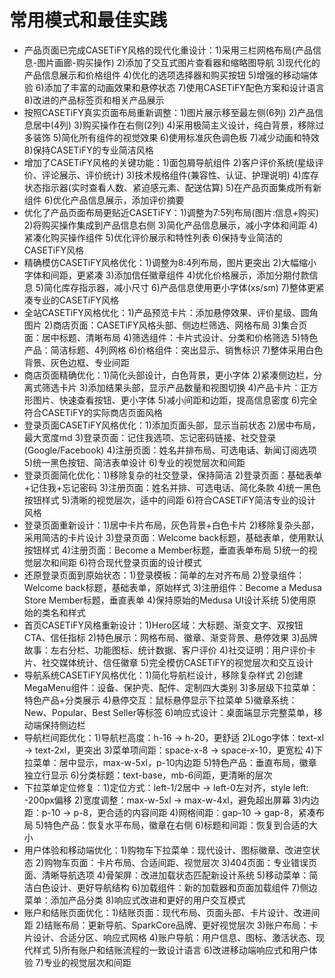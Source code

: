 # 常用模式和最佳实践

- 产品页面已完成CASETiFY风格的现代化重设计：1)采用三栏网格布局(产品信息-图片画廊-购买操作) 2)添加了交互式图片查看器和缩略图导航 3)现代化的产品信息展示和价格组件 4)优化的选项选择器和购买按钮 5)增强的移动端体验 6)添加了丰富的动画效果和悬停状态 7)使用CASETiFY配色方案和设计语言 8)改进的产品标签页和相关产品展示
- 按照CASETiFY真实页面布局重新调整：1)图片展示移至最左侧(6列) 2)产品信息居中(4列) 3)购买操作在右侧(2列) 4)采用极简主义设计，纯白背景，移除过多装饰 5)简化所有组件的视觉效果 6)使用标准灰色调色板 7)减少动画和特效 8)保持CASETiFY的专业简洁风格
- 增加了CASETiFY风格的关键功能：1)面包屑导航组件 2)客户评价系统(星级评价、评论展示、评价统计) 3)技术规格组件(兼容性、认证、护理说明) 4)库存状态指示器(实时查看人数、紧迫感元素、配送估算) 5)在产品页面集成所有新组件 6)优化产品信息展示，添加评价摘要
- 优化了产品页面布局更贴近CASETiFY：1)调整为7:5列布局(图片:信息+购买) 2)将购买操作集成到产品信息右侧 3)简化产品信息展示，减小字体和间距 4)紧凑化购买操作组件 5)优化评价展示和特性列表 6)保持专业简洁的CASETiFY风格
- 精确模仿CASETiFY风格优化：1)调整为8:4列布局，图片更突出 2)大幅缩小字体和间距，更紧凑 3)添加信任徽章组件 4)优化价格展示，添加分期付款信息 5)简化库存指示器，减小尺寸 6)产品信息使用更小字体(xs/sm) 7)整体更紧凑专业的CASETiFY风格
- 全站CASETiFY风格优化：1)产品预览卡片：添加悬停效果、评价星级、圆角图片 2)商店页面：CASETiFY风格头部、侧边栏筛选、网格布局 3)集合页面：居中标题、清晰布局 4)筛选组件：卡片式设计、分类和价格筛选 5)特色产品：简洁标题、4列网格 6)价格组件：突出显示、销售标识 7)整体采用白色背景、灰色边框、专业间距
- 商店页面精确优化：1)简化头部设计，白色背景，更小字体 2)紧凑侧边栏，分离式筛选卡片 3)添加结果头部，显示产品数量和视图切换 4)产品卡片：正方形图片、快速查看按钮、更小字体 5)减小间距和边距，提高信息密度 6)完全符合CASETiFY的实际商店页面风格
- 登录页面CASETiFY风格优化：1)添加页面头部，显示当前状态 2)居中布局，最大宽度md 3)登录页面：记住我选项、忘记密码链接、社交登录(Google/Facebook) 4)注册页面：姓名并排布局、可选电话、新闻订阅选项 5)统一黑色按钮、简洁表单设计 6)专业的视觉层次和间距
- 登录页面简化优化：1)移除复杂的社交登录，保持简洁 2)登录页面：基础表单+记住我+忘记密码 3)注册页面：姓名并排、可选电话、简化条款 4)统一黑色按钮样式 5)清晰的视觉层次，适中的间距 6)符合CASETiFY简洁专业的设计风格
- 登录页面重新设计：1)居中卡片布局，灰色背景+白色卡片 2)移除复杂头部，采用简洁的卡片设计 3)登录页面：Welcome back标题，基础表单，使用默认按钮样式 4)注册页面：Become a Member标题，垂直表单布局 5)统一的视觉层次和间距 6)符合现代登录页面的设计模式
- 还原登录页面到原始状态：1)登录模板：简单的左对齐布局 2)登录组件：Welcome back标题，基础表单，原始样式 3)注册组件：Become a Medusa Store Member标题，垂直表单 4)保持原始的Medusa UI设计系统 5)使用原始的类名和样式
- 首页CASETiFY风格重新设计：1)Hero区域：大标题、渐变文字、双按钮CTA、信任指标 2)特色展示：网格布局、徽章、渐变背景、悬停效果 3)品牌故事：左右分栏、功能图标、统计数据、客户评价 4)社交证明：用户评价卡片、社交媒体统计、信任徽章 5)完全模仿CASETiFY的视觉层次和交互设计
- 导航系统CASETiFY风格优化：1)简化导航栏设计，移除复杂样式 2)创建MegaMenu组件：设备、保护壳、配件、定制四大类别 3)多层级下拉菜单：特色产品+分类展示 4)悬停交互：鼠标悬停显示下拉菜单 5)徽章系统：New、Popular、Best Seller等标签 6)响应式设计：桌面端显示完整菜单，移动端保持侧边栏
- 导航栏间距优化：1)导航栏高度：h-16 → h-20，更舒适 2)Logo字体：text-xl → text-2xl，更突出 3)菜单项间距：space-x-8 → space-x-10，更宽松 4)下拉菜单：居中显示，max-w-5xl，p-10内边距 5)特色产品：垂直布局，徽章独立行显示 6)分类标题：text-base，mb-6间距，更清晰的层次
- 下拉菜单定位修复：1)定位方式：left-1/2居中 → left-0左对齐，style left: -200px偏移 2)宽度调整：max-w-5xl → max-w-4xl，避免超出屏幕 3)内边距：p-10 → p-8，更合适的内容间距 4)网格间距：gap-10 → gap-8，紧凑布局 5)特色产品：恢复水平布局，徽章在右侧 6)标题和间距：恢复到合适的大小
- 用户体验和移动端优化：1)购物车下拉菜单：现代设计、图标徽章、改进空状态 2)购物车页面：卡片布局、合适间距、视觉层次 3)404页面：专业错误页面、清晰导航选项 4)骨架屏：改进加载状态匹配新设计系统 5)移动菜单：简洁白色设计、更好导航结构 6)加载组件：新的加载器和页面加载组件 7)侧边菜单：添加产品分类 8)响应式改进和更好的用户交互模式
- 账户和结账页面优化：1)结账页面：现代布局、页面头部、卡片设计、改进间距 2)结账布局：更新导航、SparkCore品牌、更好视觉层次 3)账户布局：卡片设计、合适分区、响应式网格 4)账户导航：用户信息、图标、激活状态、现代样式 5)所有账户和结账流程的一致设计语言 6)改进移动端响应式和用户体验 7)专业的视觉层次和间距
